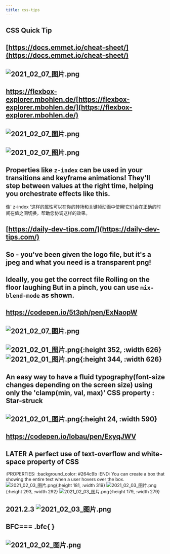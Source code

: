 ```yaml
---
title: css-tips
---
```


## CSS Quick Tip
## [https://docs.emmet.io/cheat-sheet/](https://docs.emmet.io/cheat-sheet/)
##
##
##
##
##
##
##
## ![2021_02_07_图片.png](https://cdn.logseq.com/%2F7aa8ab99-753a-4230-847b-43a1c3a3ef47f11e309e-f38e-4738-b24e-586325bc76dc2021_02_07_%E5%9B%BE%E7%89%87.png?Expires=4766306312&Signature=G4bBScma-v7t~m0xs4RaTjDmwlfYGzuWLM0rEBSHEfsRBypYWRCxqy5tNZzvTxxcuKChAfP3zY-3ZYb6Zmc4OId68bTgP~5UFEph4sK0M2F0XXe590vTtgpp6-6JqTms4LXcTI-uE9ChwyBKKfFFF2NOitxPgcyvvf3N4RGzpWJee7XXrLuZLQCuS-Zry3svHnyu4wy7eZpUj1lc~QU4ChHb5Vo0ya7CXD-lgjz8MazRfqDJm6oo9MQ204X44g4zGckiE298yzSBUe~O7-UvW0hMCPtb3njsG58WnqoQ4m7lp99TTBmOtiYqaGgYG~6Mnt9npQUUinmptdIfUr7nmA__&Key-Pair-Id=APKAJE5CCD6X7MP6PTEA)
## https://flexbox-explorer.mbohlen.de/[https://flexbox-explorer.mbohlen.de/](https://flexbox-explorer.mbohlen.de/)
## ![2021_02_07_图片.png](https://cdn.logseq.com/%2F7aa8ab99-753a-4230-847b-43a1c3a3ef47a316dc69-d157-4795-8e57-3f901f461f962021_02_07_%E5%9B%BE%E7%89%87.png?Expires=4766305792&Signature=HS0LolgC-SV-v0EabhknRVgYRBlIx-awoqXFZZZodkDYul5x58CgWGGUsg7WUTygiY7KEMemBxhV9WoaL9PAKKGIJv~Do9MaII4IXuvuLUOZjLVAEetcT73mhUeQV487YHKAm2uXRUSiV8izzDwTQ7eUC8QZ81WnRsNRhWuVXzVC49rwSmuiVUyCxTfKDIf53bR8EmuWLt7KXeB6KbmrDhUhwZVW5FapLDC3pFP61dqEfRdB4P6B5nEFJx-MgrGNi1au8HGauGfl62WRPKlj1UnUk4UfXusueIEaboTE4jJlCvmcOCZJT6IOBXWANkLbW8Q2EkWHh40MyoGtf1-zpw__&Key-Pair-Id=APKAJE5CCD6X7MP6PTEA)
##
##
##
## ![2021_02_07_图片.png](https://cdn.logseq.com/%2F7aa8ab99-753a-4230-847b-43a1c3a3ef4731732b65-26e0-43c1-91ca-7eec1092fde32021_02_07_%E5%9B%BE%E7%89%87.png?Expires=4766304284&Signature=gCpxrxcC5TbJMimXw5OavW17MQGyudCzR5-759bjz3NgpLLkzOyO1cMdMpQg9HwKFUgcR2ehJ7b~Kc26LAqo1FKN20tpjytNXqicthin4K27z8J77mihScytXfYiIxeXyyfktNZfVsnPiw15fYPFAbv2d6O14q4cZFTcV2Mu4PmuInFtOsZoFSscpoLEqSGJVaigGTBJKoR1XV3grg0EjN84k8DUC~GXH3nIZH44rz5tFePuxZUbBQ88x1lo07aRabJoQmwmQjmEAo6Z7JCbHgo008z~dyVwKNpbp~TQPS77FHBCpv1f5iyLShgWZWrX1I6Agf45tZaGobxQRTLHbw__&Key-Pair-Id=APKAJE5CCD6X7MP6PTEA)
## Properties like `z-index` can be used in your transitions and keyframe animations! They'll step between values at the right time, helping you orchestrate effects like this.

像' z-index '这样的属性可以在你的转场和关键帧动画中使用!它们会在正确的时间在值之间切换，帮助您协调这样的效果。
## [https://daily-dev-tips.com/](https://daily-dev-tips.com/)
## So - you've been given the logo file, but it's a jpeg and what you need is a transparent png!
## Ideally, you get the correct file Rolling on the floor laughing But in a pinch, you can use `mix-blend-mode` as shown.
## https://codepen.io/5t3ph/pen/ExNaopW
## ![2021_02_07_图片.png](https://cdn.logseq.com/%2F7aa8ab99-753a-4230-847b-43a1c3a3ef47a3323624-a7a4-470f-857a-38da491b34aa2021_02_07_%E5%9B%BE%E7%89%87.png?Expires=4766228120&Signature=csanns7C85b1QATG-2TYUiUVjg-1cPeVH4Wnf4bEzSeRCuDPi8Xmzf8N4mQzKoUacGK9sVR~ZcWVNIE-7vJqJZ5Y1OnUF9Mm6sJs8T8SrFjQNVkaxMcrbUmIrtVWbVBP-FfsSld~v2SdxnWGjDJMqDb4kNS0R3NlmURGIoFhxh9w2vfumsjQnXzdO7jTYjzq~9Oe-5epACmV8Zx9YaJPyqUCP~OneN5-AA-tlQ4GBcQsaCWBtsxHvV13RV7AyOM8SHR4BGZlf0Ii655JrOHaSRDHeHqDWTMAiJBK-AjT1mxiPr2-V-PqeEkivJv2U04QGX3v3jBcdvNuEwk2F06BtA__&Key-Pair-Id=APKAJE5CCD6X7MP6PTEA)
##
##
## ![2021_02_01_图片.png](https://cdn.logseq.com/%2F7aa8ab99-753a-4230-847b-43a1c3a3ef4705bb5fd4-4e7a-466e-ad45-1c2e9add86f02021_02_01_%E5%9B%BE%E7%89%87.png?Expires=4765787082&Signature=B3MmJuXB8XID66~qBk8aZNCcOX8DSiU1-J089dHvIxI7QVTBD5tRDMAC0HYebXU7pvmG1maRBPQepPwuRdkER-~RaRDuncVM0BVvnbh9J7-Fb3JWgOLFCnKaCGTO2gp02NjzKxINAM1ofWzamg-RwKVkZSUFVO2jtioaDV1GDHSuCBI8yohShinF8n8qLJKRxwDWUkPg7ZqDlN2ixluoMqvC276gp4WC-V4XjKeEU2P1rGMsUVEdwWCI-mtzDQIhroGC6J9IfhblmIJnmwlNR0Y5fg1-KBALS5-FTYLQIpK4L3Tntx0j~K-zvWqi~I7voQ4aZToiypsga5zvsYFogg__&Key-Pair-Id=APKAJE5CCD6X7MP6PTEA){:height 352, :width 626} ![2021_02_01_图片.png](https://cdn.logseq.com/%2F7aa8ab99-753a-4230-847b-43a1c3a3ef4740b84626-06be-4415-979b-1473a22b9e072021_02_01_%E5%9B%BE%E7%89%87.png?Expires=4765787093&Signature=TNcvu~DwTqyQ20RmyG8cLTo4ltSJrlDTfSkM0d5MLRXAGa2CxsZ9f-L1vNuOFh2G3DH0J6yLKItS9dMauKOIzJjqg5R3NSDQ6GfF3tOo1GF9uobv3kWJBc7t7DpPSJtDelOtxyy7G0IzCkpq8XdAH42qqSawGWWdjhuuPyRR0dfhQfOs2nMLLkNbixg-hibEwtJ6CoKlw9Ni9-qqvS4AgHVJQHSRxDpxpRLusUwB-Az08UfQNF1zaukOa-ZNtPFRxjP0hEOqX-8~Qgy~s-2jpNLBTxUOfDzZPR18VwkTfaQ7dtqBnf1NW7~yRx38~kvmdj5lIClEIoOVMEEX2MWXvA__&Key-Pair-Id=APKAJE5CCD6X7MP6PTEA){:height 344, :width 626}
## An easy way to have a fluid typography(font-size changes depending on the screen size) using only the 'clamp(min, val, max)' CSS property : Star-struck
## ![2021_02_01_图片.png](https://cdn.logseq.com/%2F7aa8ab99-753a-4230-847b-43a1c3a3ef47ab629a24-e282-48ed-be10-740df759828d2021_02_01_%E5%9B%BE%E7%89%87.png?Expires=4765787536&Signature=DqEU-lz1t-G5mDptXESauUFF2zWAfq7YVI30nFovmOBUcvjx8A7MjUF6mW5f9PO4JnRXU68owokytjhvZVdGUJIAzldvFy2mudi1uVbW~6ahrzjEz2Pu95ZeI1T3h-1Ka8KJOavbEB-8TlIQrfD2uy2gfhSLN5QHnz1DT1QIzTYCBzvQCFgaxsl3u8t1y2Rw3FFiKsKYmtjxs1IDwWxmFfwncJmsh9~Ktg1Tv1KieSjypjADftm0KxmoEcZ5jlTxQRCq1yY-uUAF~s~tAfE4shpGjCC3bkB8zK07i2kQsX3vbWJxEmyOQXU21H4I2oDrk30cbrcJOqScm4tVSFB~Mg__&Key-Pair-Id=APKAJE5CCD6X7MP6PTEA){:height 24, :width 590}
##
## https://codepen.io/lobau/pen/ExyqJWV
## LATER A perfect use of text-overflow and white-space property of CSS
:PROPERTIES:
:background_color: #264c9b
:END:
You can create a box that showing the entire text when a user hovers over the box. ![2021_02_03_图片.png](https://cdn.logseq.com/%2F7aa8ab99-753a-4230-847b-43a1c3a3ef47c4bcb461-a20b-4b85-a8b6-7cb0951530c22021_02_03_%E5%9B%BE%E7%89%87.png?Expires=4765922314&Signature=WvT8pyerjrdDBVjaFbKCR7Ucgs8bn2CMBjlKf-1m57dc6AsO8wrk7Oj~YNsennTDdJIjpTq06K7THfUCRcE0YQOOJ6rtTHecG2DRb2SkYlHTOBzAMyPKemVzhCOB4dGDBkiwbqphlJnu5Y25JG~QiNypDvop3DUt0OophlhFn4Z~Fgmt7Y6gOWCUIOpuwlmqfCdiOQ6FzhtgOVrNgXA4YHz9CvkMsohlM4DGMuTbuDy~fwGbqZm1rKxIMVvY3rW5~BmnxdVvYUknzhoaICJviUolFTKCHo1m7A6reIxwUd1ZLKAYa6AOUhYEZGVl-U2kZjLnUlnDLQofDu5n4KGhNg__&Key-Pair-Id=APKAJE5CCD6X7MP6PTEA){:height 181, :width 319} ![2021_02_03_图片.png](https://cdn.logseq.com/%2F7aa8ab99-753a-4230-847b-43a1c3a3ef474dd52807-4618-4daf-8a0d-5aa419fa8b392021_02_03_%E5%9B%BE%E7%89%87.png?Expires=4765922252&Signature=Y3bsqCXK4XVqk6fiOCmkeJEIWv~5H3AkkmXBFmDeHsXxnWGvjBp6gLOuKmVYhrdKMvKe-x8CwxUoXRO4GYlb~G1aCtG~4n98KC5C7uIJmLFsFawusEorKDpGp3iUHnAIcIbAXUKTpabRNk~iHbakLO7urOvY2XWfIZRt7zRrAO8Wdi~WPlaxqRwOEZMze0rPgsqwEVzUtaLmiZpNNdCzcXS-OMtnm9zaDCI5vn8RIHtxqd-PbFK0y~MpXsFa1pdvF2MRj~fWZ6R5yZCaI3a2Jt4QH-2m-TXsL1yCF5gETY~dw5s7J6ds9UC4Caup~Petvr8hFvKsaxwqvLXWeloDvg__&Key-Pair-Id=APKAJE5CCD6X7MP6PTEA){:height 293, :width 292} ![2021_02_03_图片.png](https://cdn.logseq.com/%2F7aa8ab99-753a-4230-847b-43a1c3a3ef476ef3d5d2-d40b-4f25-a6a0-a2f49ea755da2021_02_03_%E5%9B%BE%E7%89%87.png?Expires=4765922230&Signature=i50k620x0xN1kCSS8R0Y2AUZgmfEYs6rZ3F-QGNDm0I87ovhXRMJvjGsa7khtOv-I8gp9rmm5TloO51XDypbKfGMwInT~cMXgWdVc8QM7t92GS14AJcoe1XF3Xwf41q~4CEcTwNUyhfdHDanyIK8VA8CfblFjFx6fww09pR5n69TQWrDA7uHleRDqHzTicoyHoOAVIIr6G-VIMwHJdOgeO1WsdYJ-1uatXOs7-zeV4Qiydsm6CUoEtOYYbUp-9M1e1y-NbGyR8sWtK9vMTDkgLRjO19dJ7f-IFStPnYvlVSvqYKzsWkBW2W9fdiPVtlkQVLgOiZzgGd6wT6XDdWU7Q__&Key-Pair-Id=APKAJE5CCD6X7MP6PTEA){:height 179, :width 279}
##
## 2021.2.3 ![2021_02_03_图片.png](https://cdn.logseq.com/%2F7aa8ab99-753a-4230-847b-43a1c3a3ef4716ba1884-06f9-49ec-aaae-6d977c9c25a22021_02_03_%E5%9B%BE%E7%89%87.png?Expires=4765959179&Signature=mN9bdQpfxeM54zbnav4yAR5oQkekDnDbjLvMpzk3Ljah54e0ltHIStJioMbMI78CF-FKGNQ5wd1jgZ2tvhy8TkXyo4xwYbhy6sH94TUWJe4vyT5Xbek6sDHRSehfSwe1ZTYBW3clcqj9j~99c1cVL4qvrXcpgynaaFEidGb8u0jL-sDkQ96OZ6tFPPw95sKpvkhb7HoynBNo-Fx4q7PiSRrzyxCTJr4mgFmAB7g-cxzsLqorWCCPmkIhHdBYon6zD8xcwZ3qi5C16Vu0QngyTV98tjaCA9cnVXqGpDNExue5Y~Kmj0bXTyNshcVR9Zofku5Bdz64xGPjkrH8iko~Hg__&Key-Pair-Id=APKAJE5CCD6X7MP6PTEA)
##
##
##
## BFC=== .bfc{ }
## ![2021_02_02_图片.png](https://cdn.logseq.com/%2F7aa8ab99-753a-4230-847b-43a1c3a3ef4794b87c5b-8bba-407f-ae6b-252164de70a42021_02_02_%E5%9B%BE%E7%89%87.png?Expires=4765844960&Signature=VDRUgfyFQ-ab2~0RYHrDhuuuIAnEroyCRfO-etbQKBdixu35l-Cyj1ZatU-3sF22D~jNXJIX3oiZrPnLR-eXQ0PreefhvJUFI1m7zQY3MBMv7S-tmWQsoNG-qCcNNx4XHe3kwtdCEdXuCabOvopnyHxWRIzWRrPMA-Dt-LEDD7P3anpJsgbcYcaa91-A393~KJa~bya-5f9eRtSMwiQmY8BB0rz~QGpeKtq7yqBzNqQI9evgpNnh6UkjF9j~x7RU1c~TEbqxP9OXfLSvOgShOncHq6rFFHLcUYqewQDNMrHOhUJqr1GHdGYeiB6hlFRo9u~HllUnJKht8jPKvTTEog__&Key-Pair-Id=APKAJE5CCD6X7MP6PTEA)
##
##
##
##
##
